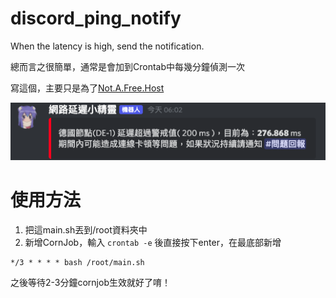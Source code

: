 # discord_ping_notify
When the latency is high, send the notification.

總而言之很簡單，通常是會加到Crontab中每幾分鐘偵測一次

寫這個，主要只是為了[Not.A.Free.Host](https://notafree.host)

![](https://github.com/kangjwme/discord_ping_notify/blob/main/ex.png?raw=true)


# 使用方法
1. 把這main.sh丟到/root資料夾中
2. 新增CornJob，輸入 `crontab -e` 後直接按下enter，在最底部新增

```
*/3 * * * * bash /root/main.sh
```
之後等待2-3分鐘cornjob生效就好了唷！
